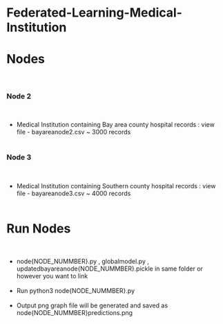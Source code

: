# Federated-Learning-Medical-Institution

<h1>Nodes</h1><br>
<h3>Node 2</h3><br>
 <ul>
 <li>Medical Institution containing Bay area county hospital records : view file - bayareanode2.csv ~ 3000 records</li><br>
</ul>

<h3>Node 3</h3><br>
 <ul>
 <li>Medical Institution containing Southern county hospital records : view file - bayareanode3.csv ~ 4000 records</li><br>
</ul>

<h1>Run Nodes</h1><br>
 <ul>
 <li> node{NODE_NUMMBER}.py , globalmodel.py , updatedbayareanode{NODE_NUMMBER}.pickle in same folder or however you want to link</li><br>
 <li> Run python3 node{NODE_NUMMBER}.py </li><br>
 <li> Output png graph file will be generated and saved as node{NODE_NUMMBER}predictions.png </li><br>
</ul>
